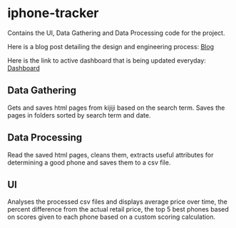 # iphone-tracker

Contains the UI, Data Gathering and Data Processing code for the project.

Here is a blog post detailing the design and engineering process: [Blog](https://medium.com/@truble678/how-i-found-the-best-used-iphone-on-kijiji-ac8de854afa4)

Here is the link to active dashboard that is being updated everyday: [Dashboard](http://165.22.10.40:8080/)

## Data Gathering

Gets and saves html pages from kijiji based on the search term. Saves the pages in folders sorted by search term and date.

## Data Processing

Read the saved html pages, cleans them, extracts useful attributes for determining a good phone and saves them to a csv file. 

## UI

Analyses the processed csv files and displays average price over time, the percent difference from the actual retail price, the top 5 best phones
based on scores given to each phone based on a custom scoring calculation.
